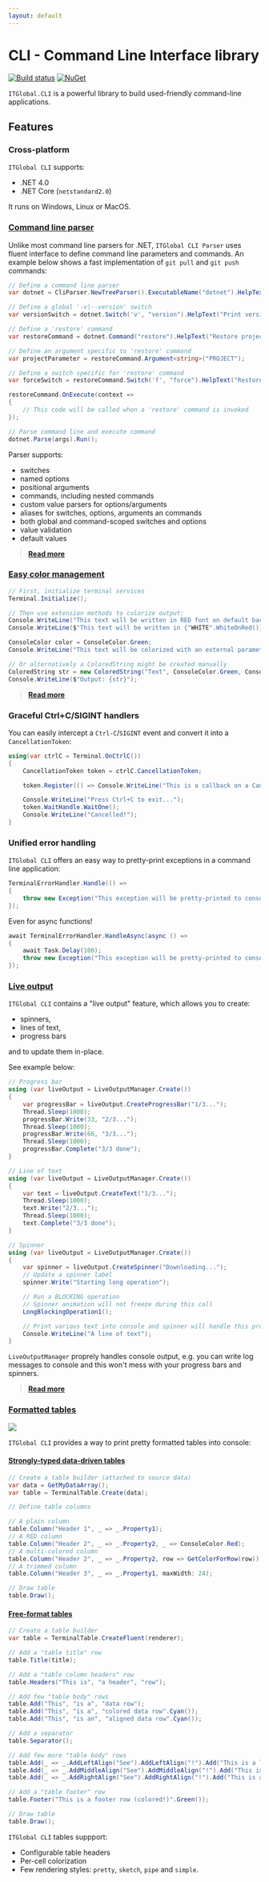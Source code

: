 ```yaml
---
layout: default
---
```

# CLI - Command Line Interface library

[![Build status](https://ci.appveyor.com/api/projects/status/l3v4nu7dcra3o8nd/branch/master?svg=true)](https://ci.appveyor.com/project/itgloballlc/cli/branch/master)
[![NuGet](https://img.shields.io/nuget/v/ITGlobal.CLI.svg)](https://www.nuget.org/packages/ITGlobal.CLI/)

`ITGlobal.CLI` is a powerful library to build used-friendly command-line applications.

## Features

### Cross-platform

`ITGlobal CLI` supports:

* .NET 4.0
* .NET Core (`netstandard2.0`)

It runs on Windows, Linux or MacOS.

### [Command line parser](parser)

Unlike most command line parsers for .NET, `ITGlobal CLI Parser` uses fluent interface to define command line parameters and commands.
An example below shows a fast implementation of `git pull` and `git push` commands:

```csharp
// Define a command line parser
var dotnet = CliParser.NewTreeParser().ExecutableName("dotnet").HelpText("git wannabe");

// Define a global '-v|--version' switch
var versionSwitch = dotnet.Switch('v', "version").HelpText("Print version and exit");

// Define a 'restore' command
var restoreCommand = dotnet.Command("restore").HelpText("Restore project dependencies");

// Define an argument specific to 'restore' command
var projectParameter = restoreCommand.Argument<string>("PROJECT");

// Define a switch specific for 'restore' command
var forceSwitch = restoreCommand.Switch('f', "force").HelpText("Restore dependencies forcibly");

restoreCommand.OnExecute(context =>
{
    // This code will be called when a 'restore' command is invoked
});

// Parse command line and execute command
dotnet.Parse(args).Run();
```

Parser supports:

* switches
* named options
* positional arguments
* commands, including nested commands
* custom value parsers for options/arguments
* aliases for switches, options, arguments an commands
* both global and command-scoped switches and options
* value validation
* default values

> [**Read more**](parser)

### [Easy color management](colors)

```csharp
// First, initialize terminal services
Terminal.Initialize();

// Then use extension methods to colorize output:
Console.WriteLine("This text will be written in RED font on default background".Red());
Console.WriteLine($"This text will be written in {"WHITE".WhiteOnRed()} font on RED background");

ConsoleColor color = ConsoleColor.Green;
Console.WriteLine("This text will be colorized with an external parameter".Fg(color));

// Or alternatively a ColoredString might be created manually
ColoredString str = new ColoredString("Text", ConsoleColor.Green, ConsoleColor.Red);
Console.WriteLine($"Output: {str}");
```

> [**Read more**](colors)

### Graceful Ctrl+C/SIGINT handlers

You can easily intercept a `Ctrl-C`/`SIGINT` event and convert it into a `CancellationToken`:

```csharp
using(var ctrlC = Terminal.OnCtrlC())
{
    CancellationToken token = ctrlC.CancellationToken;

    token.Register(() => Console.WriteLine("This is a callback on a CancellationToken"));

    Console.WriteLine("Press Ctrl+C to exit...");
    token.WaitHandle.WaitOne();
    Console.WriteLine("Cancelled!");
}
```

### Unified error handling

`ITGlobal CLI` offers an easy way to pretty-print exceptions in a command line application:

```csharp
TerminalErrorHandler.Handle(() =>
{
    throw new Exception("This exception will be pretty-printed to console");
});
```

Even for async functions!

```csharp
await TerminalErrorHandler.HandleAsync(async () =>
{
    await Task.Delay(100);
    throw new Exception("This exception will be pretty-printed to console");
});
```

### [Live output](live-output)

`ITGlobal CLI` contains a "live output" feature, which allows you to create:

* spinners,
* lines of text,
* progress bars

and to update them in-place.

See example below:

```csharp
// Progress bar
using (var liveOutput = LiveOutputManager.Create())
{
    var progressBar = liveOutput.CreateProgressBar("1/3...");
    Thread.Sleep(1000);
    progressBar.Write(33, "2/3...");
    Thread.Sleep(1000);
    progressBar.Write(66, "3/3...");
    Thread.Sleep(1000);
    progressBar.Complete("3/3 done");
}

// Line of text
using (var liveOutput = LiveOutputManager.Create())
{
    var text = liveOutput.CreateText("1/3...");
    Thread.Sleep(1000);
    text.Write("2/3...");
    Thread.Sleep(1000);
    text.Complete("3/3 done");
}

// Spinner
using (var liveOutput = LiveOutputManager.Create())
{
    var spinner = liveOutput.CreateSpinner("Downloading...");
    // Update a spinner label
    spinner.Write("Starting long operation");

    // Run a BLOCKING operation
    // Spinner animation will not freeze during this call
    LongBlockingOperation1();

    // Print various text into console and spinner will handle this properly
    Console.WriteLine("A line of text");
}
```

`LiveOutputManager` proprely handles console output, e.g. you can write log messages to console
and this won't mess with your progress bars and spinners.

> [**Read more**](live-output)

### [Formatted tables](tables)

![](tables/data-driven.png)

`ITGlobal CLI` provides a way to print pretty formatted tables into console:

#### [Strongly-typed data-driven tables](tables/data-driven)

```csharp
// Create a table builder (attached to source data)
var data = GetMyDataArray();
var table = TerminalTable.Create(data);

// Define table columns

// A plain column
table.Column("Header 1", _ => _.Property1);
// A RED column
table.Column("Header 2", _ => _.Property2, _ => ConsoleColor.Red);
// A multi-colored column
table.Column("Header 2", _ => _.Property2, row => GetColorForRow(row)));
// A trimmed column
table.Column("Header 3", _ => _.Property1, maxWidth: 24);

// Draw table
table.Draw();
```

#### [Free-format tables](tables/fluent)

```csharp
// Create a table builder
var table = TerminalTable.CreateFluent(renderer);

// Add a "table title" row
table.Title(title);

// Add a "table column headers" row
table.Headers("This is", "a header", "row");

// Add few "table body" rows
table.Add("This", "is a", "data row");
table.Add("This", "is a", "colored data row".Cyan());
table.Add("This", "is an", "aligned data row".Cyan());

// Add a separator
table.Separator();

// Add few more "table body" rows
table.Add(_ => _.AddLeftAlign("See").AddLeftAlign("!").Add("This is a left aligned row"));
table.Add(_ => _.AddMiddleAlign("See").AddMiddleAlign("!").Add("This is a middle aligned row"));
table.Add(_ => _.AddRightAlign("See").AddRightAlign("!").Add("This is a right aligned row"));

// Add a "table footer" row
table.Footer("This is a footer row (colored!)".Green());

// Draw table
table.Draw();
```

`ITGlobal CLI` tables suppport:

* Configurable table headers
* Per-cell colorization
* Few rendering styles: `pretty`, `sketch`, `pipe` and `simple`.

